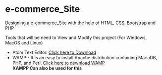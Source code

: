 # e-commerce_Site
Designing a e-commerce_Site with the help of HTML, CSS, Bootstrap and PHP 

Tools that will be need to View and Modify this project (For Windows, MacOS and Linux)
<ul>
<li>Atom Text Editor. <a href="https://atom.io">Click here to Download</a></li>
<li>WAMP - It is an easy to install Apache distribution containing MariaDB, PHP, and Perl. <a href="http://www.wampserver.com">Click here  to dewnload WAMP</a></li>
<b>XAMPP Can also be used for this</b>
  </ul>
